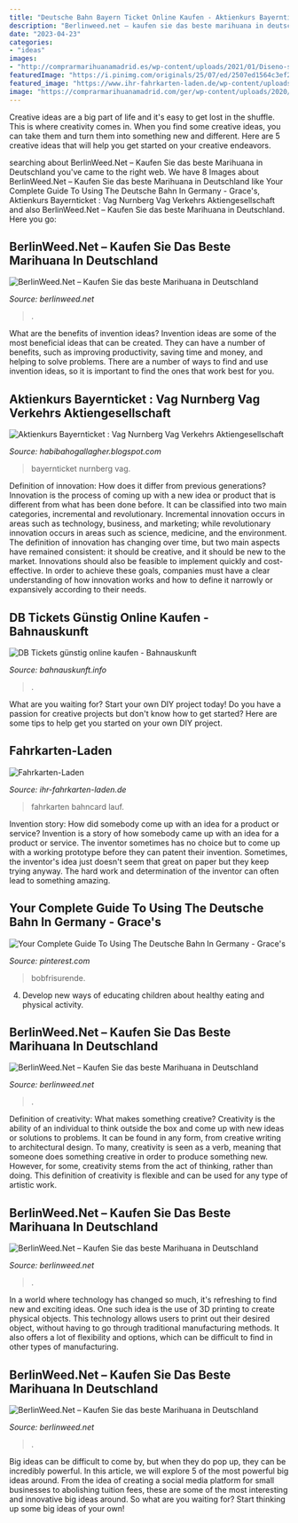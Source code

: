 ```yaml
---
title: "Deutsche Bahn Bayern Ticket Online Kaufen - Aktienkurs Bayernticket : Vag Nurnberg Vag Verkehrs Aktiengesellschaft"
description: "Berlinweed.net – kaufen sie das beste marihuana in deutschland"
date: "2023-04-23"
categories:
- "ideas"
images:
- "http://comprarmarihuanamadrid.es/wp-content/uploads/2021/01/Diseno-sin-titulo-85.jpg"
featuredImage: "https://i.pinimg.com/originals/25/07/ed/2507ed1564c3ef279ade79f1c9788c27.jpg"
featured_image: "https://www.ihr-fahrkarten-laden.de/wp-content/uploads/2019/04/bahnCard50.png"
image: "https://comprarmarihuanamadrid.com/ger/wp-content/uploads/2020/09/20200616_154956-768x1024.jpg"
---
```



Creative ideas are a big part of life and it's easy to get lost in the shuffle. This is where creativity comes in. When you find some creative ideas, you can take them and turn them into something new and different. Here are 5 creative ideas that will help you get started on your creative endeavors.

	

		
searching about BerlinWeed.Net – Kaufen Sie das beste Marihuana in Deutschland you've came to the right web. We have 8 Images about BerlinWeed.Net – Kaufen Sie das beste Marihuana in Deutschland like Your Complete Guide To Using The Deutsche Bahn In Germany - Grace&#039;s, Aktienkurs Bayernticket : Vag Nurnberg Vag Verkehrs Aktiengesellschaft and also BerlinWeed.Net – Kaufen Sie das beste Marihuana in Deutschland. Here you go:
		
    
## BerlinWeed.Net – Kaufen Sie Das Beste Marihuana In Deutschland

<img loading=lazy src="https://comprarmarihuanamadrid.com/ger/wp-content/uploads/2020/09/20200616_133454-1024x768.jpg" onerror="this.onerror=null;this.src='https://tse4.mm.bing.net/th?id=OIP.u1rNBh8wNLzuvaQsK3uphQHaFj&amp;pid=15.1';" alt="BerlinWeed.Net – Kaufen Sie das beste Marihuana in Deutschland">

_Source: berlinweed.net_

>. 

	

What are the benefits of invention ideas?
Invention ideas are some of the most beneficial ideas that can be created. They can have a number of benefits, such as improving productivity, saving time and money, and helping to solve problems. There are a number of ways to find and use invention ideas, so it is important to find the ones that work best for you.

    
## Aktienkurs Bayernticket : Vag Nurnberg Vag Verkehrs Aktiengesellschaft

<img loading=lazy src="https://lh5.googleusercontent.com/proxy/lLy8tbqPIwptgdkHPpGQs3uN09ofj0ZI5OKthWyJcPzzEdf79fa_z_DDiKNmeHGbHrJqOYFuLJJKUg0FXRILPl_zEPJtwtScQ-Fr8zXmE7lLUB-oWFSK1qteAw=w1200-h630-p-k-no-nu" onerror="this.onerror=null;this.src='https://tse3.mm.bing.net/th?id=OIP.fcdsAJZ0dBuOhAvjdyDcUAAAAA&amp;pid=15.1';" alt="Aktienkurs Bayernticket : Vag Nurnberg Vag Verkehrs Aktiengesellschaft">

_Source: habibahogallagher.blogspot.com_

>bayernticket nurnberg vag. 

	

Definition of innovation: How does it differ from previous generations?
Innovation is the process of coming up with a new idea or product that is different from what has been done before. It can be classified into two main categories, incremental and revolutionary. Incremental innovation occurs in areas such as technology, business, and marketing; while revolutionary innovation occurs in areas such as science, medicine, and the environment. 
The definition of innovation has changing over time, but two main aspects have remained consistent: it should be creative, and it should be new to the market. Innovations should also be feasible to implement quickly and cost-effective. In order to achieve these goals, companies must have a clear understanding of how innovation works and how to define it narrowly or expansively according to their needs.

    
## DB Tickets Günstig Online Kaufen - Bahnauskunft

<img loading=lazy src="https://bahnauskunft.info/wp-content/uploads/bernina-express-schweiz-768x461.jpg" onerror="this.onerror=null;this.src='https://tse3.mm.bing.net/th?id=OIP.fAY-VqADoD_BnI5AD_KOugHaEc&amp;pid=15.1';" alt="DB Tickets günstig online kaufen - Bahnauskunft">

_Source: bahnauskunft.info_

>. 

	

What are you waiting for? Start your own DIY project today!
Do you have a passion for creative projects but don't know how to get started? Here are some tips to help get you started on your own DIY project.

    
## Fahrkarten-Laden

<img loading=lazy src="https://www.ihr-fahrkarten-laden.de/wp-content/uploads/2019/04/bahnCard50.png" onerror="this.onerror=null;this.src='https://tse2.mm.bing.net/th?id=OIP.QI3SZl8f8d4yOHWDaZ4s9AHaDt&amp;pid=15.1';" alt="Fahrkarten-Laden">

_Source: ihr-fahrkarten-laden.de_

>fahrkarten bahncard lauf. 

	

Invention story: How did somebody come up with an idea for a product or service?
Invention is a story of how somebody came up with an idea for a product or service. The inventor sometimes has no choice but to come up with a working prototype before they can patent their invention. Sometimes, the inventor's idea just doesn't seem that great on paper but they keep trying anyway. The hard work and determination of the inventor can often lead to something amazing.

    
## Your Complete Guide To Using The Deutsche Bahn In Germany - Grace&#039;s

<img loading=lazy src="https://i.pinimg.com/originals/25/07/ed/2507ed1564c3ef279ade79f1c9788c27.jpg" onerror="this.onerror=null;this.src='https://tse3.mm.bing.net/th?id=OIP.jkpsbcDLIJgSjjGx6bdFYAHaQJ&amp;pid=15.1';" alt="Your Complete Guide To Using The Deutsche Bahn In Germany - Grace&#039;s">

_Source: pinterest.com_

>bobfrisurende. 

	

4. Develop new ways of educating children about healthy eating and physical activity.

    
## BerlinWeed.Net – Kaufen Sie Das Beste Marihuana In Deutschland

<img loading=lazy src="https://frankfurtweed.de/wp-content/uploads/2021/03/weqw.jpg" onerror="this.onerror=null;this.src='https://tse2.mm.bing.net/th?id=OIP.N0Fp0S9v_BLlxDnb8fa4YAAAAA&amp;pid=15.1';" alt="BerlinWeed.Net – Kaufen Sie das beste Marihuana in Deutschland">

_Source: berlinweed.net_

>. 

	

Definition of creativity: What makes something creative?
Creativity is the ability of an individual to think outside the box and come up with new ideas or solutions to problems. It can be found in any form, from creative writing to architectural design. To many, creativity is seen as a verb, meaning that someone does something creative in order to produce something new. However, for some, creativity stems from the act of thinking, rather than doing. This definition of creativity is flexible and can be used for any type of artistic work.

    
## BerlinWeed.Net – Kaufen Sie Das Beste Marihuana In Deutschland

<img loading=lazy src="https://comprarmarihuanamadrid.com/ger/wp-content/uploads/2020/09/20200616_154956-768x1024.jpg" onerror="this.onerror=null;this.src='https://tse4.mm.bing.net/th?id=OIP.VjXsVCExi_sSH8CSGaLlkAHaJ4&amp;pid=15.1';" alt="BerlinWeed.Net – Kaufen Sie das beste Marihuana in Deutschland">

_Source: berlinweed.net_

>. 

	

In a world where technology has changed so much, it's refreshing to find new and exciting ideas. One such idea is the use of 3D printing to create physical objects. This technology allows users to print out their desired object, without having to go through traditional manufacturing methods. It also offers a lot of flexibility and options, which can be difficult to find in other types of manufacturing.

    
## BerlinWeed.Net – Kaufen Sie Das Beste Marihuana In Deutschland

<img loading=lazy src="http://comprarmarihuanamadrid.es/wp-content/uploads/2021/01/Diseno-sin-titulo-85.jpg" onerror="this.onerror=null;this.src='https://tse3.mm.bing.net/th?id=OIP.1lDPIRtZlyeOsBQcWpHpMgAAAA&amp;pid=15.1';" alt="BerlinWeed.Net – Kaufen Sie das beste Marihuana in Deutschland">

_Source: berlinweed.net_

>. 

	

Big ideas can be difficult to come by, but when they do pop up, they can be incredibly powerful. In this article, we will explore 5 of the most powerful big ideas around. From the idea of creating a social media platform for small businesses to abolishing tuition fees, these are some of the most interesting and innovative big ideas around. So what are you waiting for? Start thinking up some big ideas of your own!

